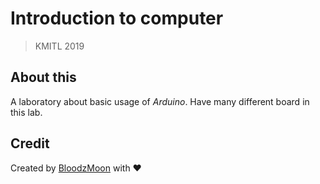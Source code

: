 # Introduction to computer
> KMITL 2019


## About this
A laboratory about basic usage of *Arduino*. Have many different board in this lab.

## Credit
Created by [BloodzMoon](https://github.com/BloodzMoon/) with ❤
